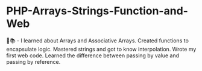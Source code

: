 # PHP-Arrays-Strings-Function-and-Web
🌱📚 - I learned about Arrays and Associative Arrays. Created functions to encapsulate logic. Mastered strings and got to know interpolation. Wrote my first web code. Learned the difference between passing by value and passing by reference.
